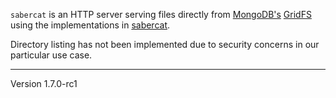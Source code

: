 `sabercat` is an HTTP server serving files directly from [MongoDB's][1]
[GridFS][2] using the implementations in [sabercat][3].

Directory listing has not been implemented due to security
concerns in our particular use case.

[1]: http://www.mongodb.org/
[2]: http://www.mongodb.org/display/DOCS/GridFS
[3]: http://github.com/campact/sabercat
---
Version 1.7.0-rc1
